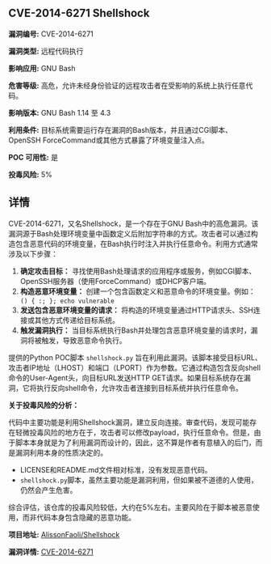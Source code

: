 ## CVE-2014-6271 Shellshock

**漏洞编号:** CVE-2014-6271

**漏洞类型:** 远程代码执行

**影响应用:** GNU Bash

**危害等级:** 高危，允许未经身份验证的远程攻击者在受影响的系统上执行任意代码。

**影响版本:** GNU Bash 1.14 至 4.3

**利用条件:** 目标系统需要运行存在漏洞的Bash版本，并且通过CGI脚本、OpenSSH ForceCommand或其他方式暴露了环境变量注入点。

**POC 可用性:** 是

**投毒风险:** 5%

## 详情

CVE-2014-6271，又名Shellshock，是一个存在于GNU Bash中的高危漏洞。该漏洞源于Bash处理环境变量中函数定义后附加字符串的方式。攻击者可以通过构造包含恶意代码的环境变量，在Bash执行时注入并执行任意命令。利用方式通常涉及以下步骤：

1.  **确定攻击目标：** 寻找使用Bash处理请求的应用程序或服务，例如CGI脚本、OpenSSH服务器（使用ForceCommand）或DHCP客户端。
2.  **构造恶意环境变量：** 创建一个包含函数定义和恶意命令的环境变量。例如：`() { :; }; echo vulnerable`
3.  **发送包含恶意环境变量的请求：** 将构造的环境变量通过HTTP请求头、SSH连接或其他方式传递给目标系统。
4.  **触发漏洞执行：** 当目标系统执行Bash并处理包含恶意环境变量的请求时，漏洞将被触发，导致恶意命令执行。

提供的Python POC脚本 `shellshock.py` 旨在利用此漏洞。该脚本接受目标URL、攻击者IP地址（LHOST）和端口（LPORT）作为参数。它通过构造包含反向shell命令的User-Agent头，向目标URL发送HTTP GET请求。如果目标系统存在漏洞，它将执行反向shell命令，允许攻击者连接到目标系统并执行任意命令。

**关于投毒风险的分析：**

代码中主要功能是利用Shellshock漏洞，建立反向连接。审查代码，发现可能存在轻微投毒风险的地方在于，攻击者可以修改payload，执行任意命令。但是，由于脚本本身就是为了利用漏洞而设计的，因此，这不算是作者有意植入的后门，而是漏洞利用本身的性质决定的。

  * LICENSE和README.md文件相对标准，没有发现恶意代码。
  * `shellshock.py`脚本，虽然主要功能是漏洞利用，但如果被不道德的人使用，仍然会产生危害。

综合评估，该仓库的投毒风险较低，大约在5%左右。主要风险在于脚本被恶意使用，而非代码本身包含隐藏的恶意功能。

**项目地址:** [AlissonFaoli/Shellshock](https://github.com/AlissonFaoli/Shellshock)

**漏洞详情:** [CVE-2014-6271](https://nvd.nist.gov/vuln/detail/CVE-2014-6271)